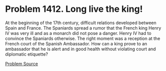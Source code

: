 # Problem 1412. Long live the king!

At the beginning of the 17th century, difficult relations developed between Spain and France. The Spaniards spread a rumor that the French king Henry IV was very ill and as a monarch did not pose a danger. Henry IV had to convince the Spaniards otherwise. The right moment was a reception at the French court of the Spanish Ambassador. How can a king prove to an ambassador that he is alert and in good health without violating court and diplomatic etiquette?

[Problem Source](https://www.trizland.ru/tasks/6181/)